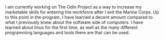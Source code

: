 I am currently working on The Odin Project as a way to increase my marketable skills for entering the workforce after I exit the Marine Corps. Up to this point in the program, I have learned a decent amount compared to what I previously knew about the software side of computers. I have learned about linux for the first time, as well as the many different programming languages and tools there are that can be used.